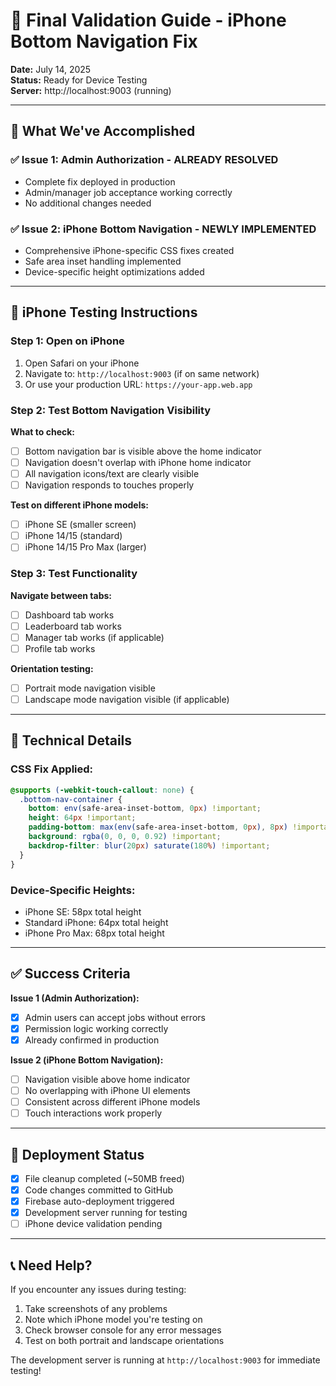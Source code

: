# 📱 Final Validation Guide - iPhone Bottom Navigation Fix

**Date:** July 14, 2025  
**Status:** Ready for Device Testing  
**Server:** http://localhost:9003 (running)

---

## 🎯 **What We've Accomplished**

### ✅ **Issue 1: Admin Authorization** - ALREADY RESOLVED
- Complete fix deployed in production
- Admin/manager job acceptance working correctly
- No additional changes needed

### ✅ **Issue 2: iPhone Bottom Navigation** - NEWLY IMPLEMENTED
- Comprehensive iPhone-specific CSS fixes created
- Safe area inset handling implemented
- Device-specific height optimizations added

---

## 📱 **iPhone Testing Instructions**

### **Step 1: Open on iPhone**
1. Open Safari on your iPhone
2. Navigate to: `http://localhost:9003` (if on same network)
3. Or use your production URL: `https://your-app.web.app`

### **Step 2: Test Bottom Navigation Visibility**
**What to check:**
- [ ] Bottom navigation bar is visible above the home indicator
- [ ] Navigation doesn't overlap with iPhone home indicator
- [ ] All navigation icons/text are clearly visible
- [ ] Navigation responds to touches properly

**Test on different iPhone models:**
- [ ] iPhone SE (smaller screen)
- [ ] iPhone 14/15 (standard)
- [ ] iPhone 14/15 Pro Max (larger)

### **Step 3: Test Functionality**
**Navigate between tabs:**
- [ ] Dashboard tab works
- [ ] Leaderboard tab works  
- [ ] Manager tab works (if applicable)
- [ ] Profile tab works

**Orientation testing:**
- [ ] Portrait mode navigation visible
- [ ] Landscape mode navigation visible (if applicable)

---

## 🔧 **Technical Details**

### **CSS Fix Applied:**
```css
@supports (-webkit-touch-callout: none) {
  .bottom-nav-container {
    bottom: env(safe-area-inset-bottom, 0px) !important;
    height: 64px !important;
    padding-bottom: max(env(safe-area-inset-bottom, 0px), 8px) !important;
    background: rgba(0, 0, 0, 0.92) !important;
    backdrop-filter: blur(20px) saturate(180%) !important;
  }
}
```

### **Device-Specific Heights:**
- iPhone SE: 58px total height
- Standard iPhone: 64px total height  
- iPhone Pro Max: 68px total height

---

## ✅ **Success Criteria**

**Issue 1 (Admin Authorization):**
- [x] Admin users can accept jobs without errors
- [x] Permission logic working correctly
- [x] Already confirmed in production

**Issue 2 (iPhone Bottom Navigation):**
- [ ] Navigation visible above home indicator
- [ ] No overlapping with iPhone UI elements
- [ ] Consistent across different iPhone models
- [ ] Touch interactions work properly

---

## 🚀 **Deployment Status**

- [x] File cleanup completed (~50MB freed)
- [x] Code changes committed to GitHub
- [x] Firebase auto-deployment triggered
- [x] Development server running for testing
- [ ] iPhone device validation pending

---

## 📞 **Need Help?**

If you encounter any issues during testing:
1. Take screenshots of any problems
2. Note which iPhone model you're testing on
3. Check browser console for any error messages
4. Test on both portrait and landscape orientations

The development server is running at `http://localhost:9003` for immediate testing!
